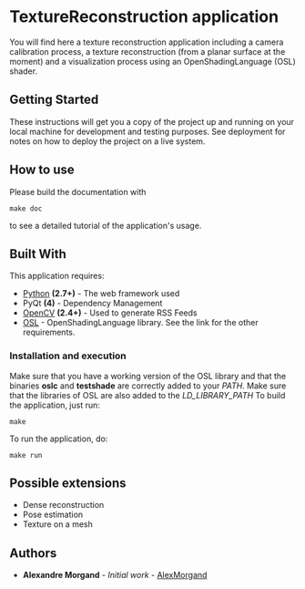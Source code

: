 # TextureReconstruction application

You will find here a texture reconstruction application including a camera calibration process, a texture reconstruction (from a planar surface at the moment) and a visualization process using an OpenShadingLanguage (OSL) shader.

## Getting Started

These instructions will get you a copy of the project up and running on your local machine for development and testing purposes. See deployment for notes on how to deploy the project on a live system.

## How to use

Please build the documentation with

```
make doc
```

to see a detailed tutorial of the application's usage.

## Built With

This application requires:

* [Python](https://www.python.org/) **(2.7+)** - The web framework used
* PyQt **(4)** - Dependency Management
* [OpenCV](https://opencv.org/) **(2.4+)** - Used to generate RSS Feeds
* [OSL](https://github.com/imageworks/OpenShadingLanguage) - OpenShadingLanguage library. See the link for the other requirements.

### Installation and execution

Make sure that you have a working version of the OSL library and that the binaries **oslc** and **testshade** are correctly added to your *PATH*. Make sure that the libraries of OSL are also added to the *LD_LIBRARY_PATH*
To build the application, just run:

```
make
```

To run the application, do:

```
make run
```

## Possible extensions

* Dense reconstruction
* Pose estimation
* Texture on a mesh

## Authors

* **Alexandre Morgand** - *Initial work* - [AlexMorgand](https://github.com/AlexMorgand)


